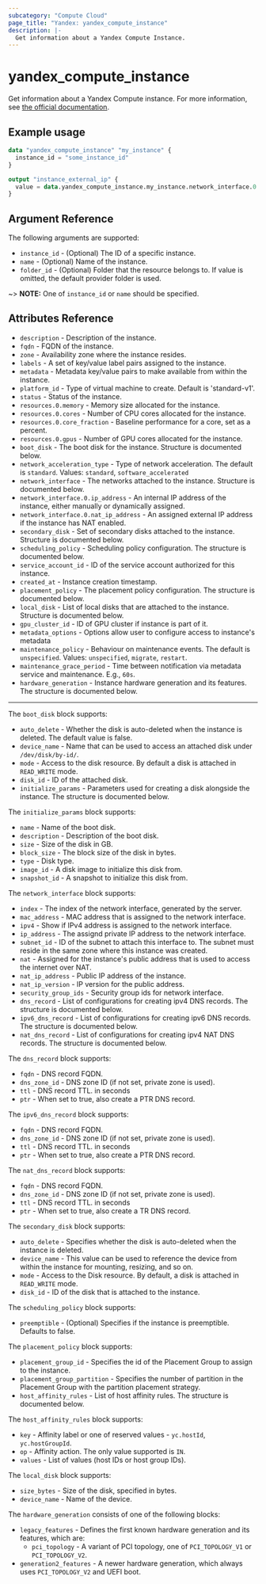 ```yaml
---
subcategory: "Compute Cloud"
page_title: "Yandex: yandex_compute_instance"
description: |-
  Get information about a Yandex Compute Instance.
---
```



# yandex_compute_instance




Get information about a Yandex Compute instance. For more information, see [the official documentation](https://cloud.yandex.com/docs/compute/concepts/vm).

## Example usage

```terraform
data "yandex_compute_instance" "my_instance" {
  instance_id = "some_instance_id"
}

output "instance_external_ip" {
  value = data.yandex_compute_instance.my_instance.network_interface.0.nat_ip_address
}
```

## Argument Reference

The following arguments are supported:

* `instance_id` - (Optional) The ID of a specific instance.
* `name` - (Optional) Name of the instance.
* `folder_id` - (Optional) Folder that the resource belongs to. If value is omitted, the default provider folder is used.

~> **NOTE:** One of `instance_id` or `name` should be specified.

## Attributes Reference

* `description` - Description of the instance.
* `fqdn` - FQDN of the instance.
* `zone` - Availability zone where the instance resides.
* `labels` - A set of key/value label pairs assigned to the instance.
* `metadata` - Metadata key/value pairs to make available from within the instance.
* `platform_id` - Type of virtual machine to create. Default is 'standard-v1'.
* `status` - Status of the instance.
* `resources.0.memory` - Memory size allocated for the instance.
* `resources.0.cores` - Number of CPU cores allocated for the instance.
* `resources.0.core_fraction` - Baseline performance for a core, set as a percent.
* `resources.0.gpus` - Number of GPU cores allocated for the instance.
* `boot_disk` - The boot disk for the instance. Structure is documented below.
* `network_acceleration_type` - Type of network acceleration. The default is `standard`. Values: `standard`, `software_accelerated`
* `network_interface` - The networks attached to the instance. Structure is documented below.
* `network_interface.0.ip_address` - An internal IP address of the instance, either manually or dynamically assigned.
* `network_interface.0.nat_ip_address` - An assigned external IP address if the instance has NAT enabled.
* `secondary_disk` - Set of secondary disks attached to the instance. Structure is documented below.
* `scheduling_policy` - Scheduling policy configuration. The structure is documented below.
* `service_account_id` - ID of the service account authorized for this instance.
* `created_at` - Instance creation timestamp.
* `placement_policy` - The placement policy configuration. The structure is documented below.
* `local_disk` - List of local disks that are attached to the instance. Structure is documented below.
* `gpu_cluster_id` - ID of GPU cluster if instance is part of it.
* `metadata_options` - Options allow user to configure access to instance's metadata
* `maintenance_policy` - Behaviour on maintenance events. The default is `unspecified`. Values: `unspecified`, `migrate`, `restart`.
* `maintenance_grace_period` - Time between notification via metadata service and maintenance. E.g., `60s`.
* `hardware_generation` - Instance hardware generation and its features. The structure is documented below.

---

The `boot_disk` block supports:

* `auto_delete` - Whether the disk is auto-deleted when the instance is deleted. The default value is false.
* `device_name` - Name that can be used to access an attached disk under `/dev/disk/by-id/`.
* `mode` - Access to the disk resource. By default a disk is attached in `READ_WRITE` mode.
* `disk_id` - ID of the attached disk.
* `initialize_params` - Parameters used for creating a disk alongside the instance. The structure is documented below.

The `initialize_params` block supports:

* `name` - Name of the boot disk.
* `description` - Description of the boot disk.
* `size` - Size of the disk in GB.
* `block_size` - The block size of the disk in bytes.
* `type` - Disk type.
* `image_id` - A disk image to initialize this disk from.
* `snapshot_id` - A snapshot to initialize this disk from.

The `network_interface` block supports:

* `index` - The index of the network interface, generated by the server.
* `mac_address` - MAC address that is assigned to the network interface.
* `ipv4` - Show if IPv4 address is assigned to the network interface.
* `ip_address` - The assignd private IP address to the network interface.
* `subnet_id` - ID of the subnet to attach this interface to. The subnet must reside in the same zone where this instance was created.
* `nat` - Assigned for the instance's public address that is used to access the internet over NAT.
* `nat_ip_address` - Public IP address of the instance.
* `nat_ip_version` - IP version for the public address.
* `security_group_ids` - Security group ids for network interface.
* `dns_record` - List of configurations for creating ipv4 DNS records. The structure is documented below.
* `ipv6_dns_record` - List of configurations for creating ipv6 DNS records. The structure is documented below.
* `nat_dns_record` - List of configurations for creating ipv4 NAT DNS records. The structure is documented below.

The `dns_record` block supports:

* `fqdn` - DNS record FQDN.
* `dns_zone_id` - DNS zone ID (if not set, private zone is used).
* `ttl` - DNS record TTL. in seconds
* `ptr` - When set to true, also create a PTR DNS record.

The `ipv6_dns_record` block supports:

* `fqdn` - DNS record FQDN.
* `dns_zone_id` - DNS zone ID (if not set, private zone is used).
* `ttl` - DNS record TTL. in seconds
* `ptr` - When set to true, also create a PTR DNS record.

The `nat_dns_record` block supports:

* `fqdn` - DNS record FQDN.
* `dns_zone_id` - DNS zone ID (if not set, private zone is used).
* `ttl` - DNS record TTL. in seconds
* `ptr` - When set to true, also create a TR DNS record.

The `secondary_disk` block supports:

* `auto_delete` - Specifies whether the disk is auto-deleted when the instance is deleted.
* `device_name` - This value can be used to reference the device from within the instance for mounting, resizing, and so on.
* `mode` - Access to the Disk resource. By default, a disk is attached in `READ_WRITE` mode.
* `disk_id` - ID of the disk that is attached to the instance.

The `scheduling_policy` block supports:

* `preemptible` - (Optional) Specifies if the instance is preemptible. Defaults to false.

The `placement_policy` block supports:

* `placement_group_id` - Specifies the id of the Placement Group to assign to the instance.
* `placement_group_partition` - Specifies the number of partition in the Placement Group with the partition placement strategy.
* `host_affinity_rules` - List of host affinity rules. The structure is documented below.

The `host_affinity_rules` block supports:

* `key` - Affinity label or one of reserved values - `yc.hostId`, `yc.hostGroupId`.
* `op` - Affinity action. The only value supported is `IN`.
* `values` - List of values (host IDs or host group IDs).

The `local_disk` block supports:

* `size_bytes` - Size of the disk, specified in bytes.
* `device_name` - Name of the device.

The `hardware_generation` consists of one of the following blocks:

* `legacy_features` - Defines the first known hardware generation and its features, which are:
  * `pci_topology` - A variant of PCI topology, one of `PCI_TOPOLOGY_V1` or `PCI_TOPOLOGY_V2`.
* `generation2_features` - A newer hardware generation, which always uses `PCI_TOPOLOGY_V2` and UEFI boot.
